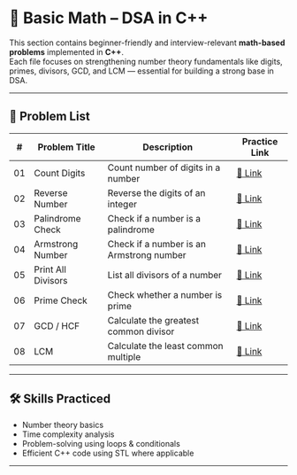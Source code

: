 # 🧮 Basic Math – DSA in C++

This section contains beginner-friendly and interview-relevant **math-based problems** implemented in **C++**.  
Each file focuses on strengthening number theory fundamentals like digits, primes, divisors, GCD, and LCM — essential for building a strong base in DSA.

---

## 📂 Problem List

| #  | Problem Title         | Description                            | Practice Link |
|----|-----------------------|----------------------------------------|----------------|
| 01 | Count Digits          | Count number of digits in a number     | [🔗 Link](https://www.naukri.com/code360/problems/number-of-digits_4538242) |
| 02 | Reverse Number        | Reverse the digits of an integer       | [🔗 Link](https://www.naukri.com/code360/problems/reverse-of-a-number_893271) |
| 03 | Palindrome Check      | Check if a number is a palindrome      | [🔗 Link](https://www.naukri.com/code360/problems/palindrome-number_624662) |
| 04 | Armstrong Number      | Check if a number is an Armstrong number | [🔗 Link](https://www.naukri.com/code360/problems/armstrong-number_1462443) |
| 05 | Print All Divisors    | List all divisors of a number          | [🔗 Link](https://www.naukri.com/code360/problems/print-all-divisors-of-a-number_1164188) |
| 06 | Prime Check           | Check whether a number is prime        | [🔗 Link](https://www.naukri.com/code360/problems/check-prime_624674) |
| 07 | GCD / HCF             | Calculate the greatest common divisor  | [🔗 Link](https://www.naukri.com/code360/problems/gcd_975284) |
| 08 | LCM                   | Calculate the least common multiple    | [🔗 Link](https://www.naukri.com/code360/problems/lcm_4604173) |

---

## 🛠️ Skills Practiced

- Number theory basics
- Time complexity analysis
- Problem-solving using loops & conditionals
- Efficient C++ code using STL where applicable

---

